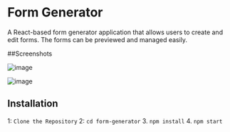 # Form Generator

A React-based form generator application that allows users to create and edit forms. The forms can be previewed and managed easily.



##Screenshots

![image](https://github.com/user-attachments/assets/1470238e-0174-43c8-8530-1182b7eb1ce8)

![image](https://github.com/user-attachments/assets/f9f86c8c-6e8b-4c9f-90e1-b395cab6e8fc)

## Installation

1: `Clone the Repository`
2: `cd form-generator`
 3. `npm install`
 4. `npm start`
